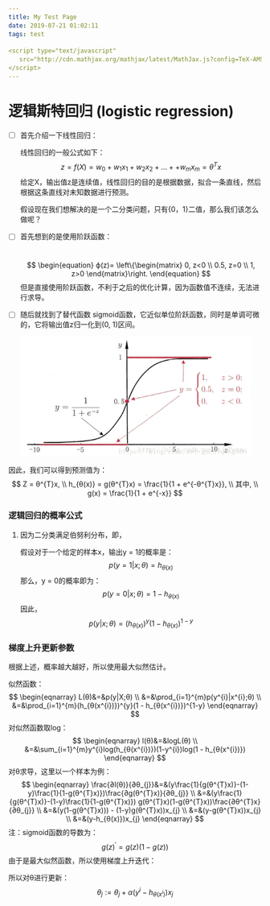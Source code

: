 ```yaml
---
title: My Test Page
date: 2019-07-21 01:02:11
tags: test

<script type="text/javascript"
   src="http://cdn.mathjax.org/mathjax/latest/MathJax.js?config=TeX-AMS-MML_HTMLorMML">
</script>
---
```


# 逻辑斯特回归 (logistic regression)

- [ ] 首先介绍一下线性回归：

  线性回归的一般公式如下：
  $$
  z = f(X) = w_{0}+w_{1}x_{1}+w_{2}x_{2}+...++w_{m}x_{m} = θ^{T}x
  $$
  给定X，输出值z是连续值，线性回归的目的是根据数据，拟合一条直线，然后根据这条直线对未知数据进行预测。

  假设现在我们想解决的是一个二分类问题，只有{0，1}二值，那么我们该怎么做呢？

- [ ] 首先想到的是使用阶跃函数：

  ​       
  $$
  \begin{equation}
  ϕ(z)=
  \left\{\begin{matrix}
  0, z<0 \\ 
  0.5, z=0 \\
  1, z>0
  \end{matrix}\right.
  \end{equation}
  $$
  但是直接使用阶跃函数，不利于之后的优化计算，因为函数值不连续，无法进行求导。

- [ ] 随后就找到了替代函数 sigmoid函数，它近似单位阶跃函数，同时是单调可微的，它将输出值z归一化到(0, 1)区间。

  ![sigmoid](../fig/sigmoid.png)

因此，我们可以得到预测值为：
$$
Z = θ^{T}x,  \\
h_{θ(x)} = g(θ^{T}x) = \frac{1}{1 + e^{-θ^{T}x}}, \\
其中, \\
g(x) = \frac{1}{1 + e^{-x}}
$$

### 逻辑回归的概率公式

1. 因为二分类满足伯努利分布，即，

   假设对于一个给定的样本x，输出y = 1的概率是：
   $$
   p(y=1|x;θ) = h_{θ(x)}
   $$
   那么，y = 0的概率即为：
   $$
   p(y=0|x;θ) = 1 - h_{θ(x)}
   $$
   因此，
   $$
   p(y|x;θ) = (h_{θ(x)})^{y}(1 - h_{θ(x)})^{1-y}
   $$

 ### 梯度上升更新参数

根据上述，概率越大越好，所以使用最大似然估计。

似然函数：
$$
\begin{eqnarray}
L(θ)&=&p(y|X;θ) \\
    &=&\prod_{i=1}^{m}p(y^{i}|x^{i};θ) \\
    &=&\prod_{i=1}^{m}(h_{θ(x^{i})})^{y}(1 - h_{θ(x^{i})})^{1-y}
\end{eqnarray}
$$
对似然函数取log：
$$
\begin{eqnarray}
l(θ)&=&logL(θ) \\
    &=&\sum_{i=1}^{m}y^{i}log(h_{θ(x^{i})})(1-y^{i})log(1 - h_{θ(x^{i})})
\end{eqnarray}
$$
对θ求导，这里以一个样本为例：
$$
\begin{eqnarray}
\frac{∂l(θ)}{∂θ_{j}}&=&(y\frac{1}{g(θ^{T}x)}-(1-y)\frac{1}{1-g(θ^{T}x)})\frac{∂g(θ^{T}x)}{∂θ_{j}} \\
&=&(y\frac{1}{g(θ^{T}x)}-(1-y)\frac{1}{1-g(θ^{T}x)})
g(θ^{T}x)(1-g(θ^{T}x))\frac{∂θ^{T}x}{∂θ_{j}} \\
&=&(y(1-g(θ^{T}x))) - (1-y)g(θ^{T}x))x_{j} \\
&=&(y-g(θ^{T}x))x_{j} \\
&=&(y-h_{θ(x)})x_{j}
\end{eqnarray}
$$
注：sigmoid函数的导数为：
$$
g(z)^{'} = g(z)(1-g(z))
$$
由于是最大似然函数，所以使用梯度上升迭代：

所以对θ进行更新：
$$
θ_{j} := θ_{j} + \alpha(y^{i}-h_{θ(x^{i})})x_{j}
$$

